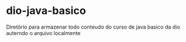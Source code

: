 # dio-java-basico
Diretório para armazenar todo conteudo do curso de java basico da dio
auterndo o arquivo localmente